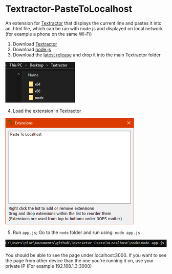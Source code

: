 # Textractor-PasteToLocalhost
An extension for [Textractor](https://github.com/Artikash/Textractor) that displays the current line and pastes it into an .html file, which can be ran with node.js and displayed on local network (for example a phone on the same Wi-Fi)

1. Download [Textractor](https://github.com/Artikash/Textractor)
2. Download [node.js](https://nodejs.org/en/download/)
3. Download the [latest release](https://github.com/quijotez/Textractor-PasteToLocalhost/releases/latest) and drop it into the main Textractor folder

![1](/pictures/1.png)

4. Load the extension in Textractor

![2](/pictures/2.png)

5. Run `app.js`; Go to the `node` folder and run using: ```node app.js```

![3](/pictures/3.png)

You should be able to see the page under localhost:3000.
If you want to see the page from other device than the one you're running it on, use your private IP (For example 192.168.1.3:3000)
